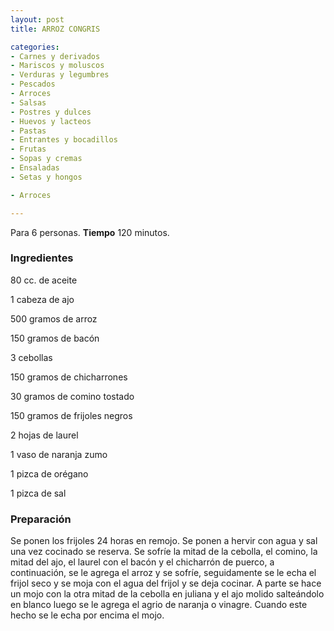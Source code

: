 ```yaml
---
layout: post
title: ARROZ CONGRIS

categories:
- Carnes y derivados
- Mariscos y moluscos
- Verduras y legumbres
- Pescados
- Arroces
- Salsas
- Postres y dulces
- Huevos y lacteos
- Pastas
- Entrantes y bocadillos
- Frutas
- Sopas y cremas
- Ensaladas
- Setas y hongos

- Arroces

---
```

Para 6 personas.
<b>Tiempo</b> 120 minutos.

<h3>Ingredientes</h3>

80 cc. de aceite

1 cabeza de ajo

500 gramos de arroz

150 gramos de bacón

3 cebollas

150 gramos de chicharrones

30 gramos de comino tostado

150 gramos de frijoles negros

2 hojas de laurel

1 vaso de naranja zumo

1 pizca de orégano

1 pizca de sal

<h3>Preparación</h3>

Se ponen los frijoles 24 horas en remojo. Se ponen a hervir con agua y sal una vez cocinado se reserva. Se sofríe la mitad de la cebolla, el comino, la mitad del ajo, el laurel con el bacón y el chicharrón de puerco, a continuación, se le agrega el arroz y se sofríe, seguidamente se le echa el frijol seco y se moja con el agua del frijol y se deja cocinar. A parte se hace un mojo con la otra mitad de la cebolla en juliana y el ajo molido salteándolo en blanco luego se le agrega el agrio de naranja o vinagre. Cuando este hecho se le echa por encima el mojo.


